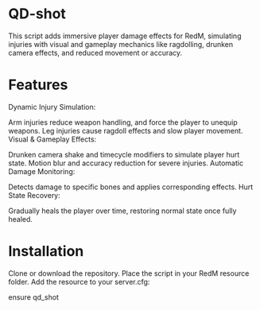 # QD-shot
This script adds immersive player damage effects for RedM, simulating injuries with visual and gameplay mechanics like ragdolling, drunken camera effects, and reduced movement or accuracy.

# Features
Dynamic Injury Simulation:

Arm injuries reduce weapon handling, and force the player to unequip weapons.
Leg injuries cause ragdoll effects and slow player movement.
Visual & Gameplay Effects:

Drunken camera shake and timecycle modifiers to simulate player hurt state.
Motion blur and accuracy reduction for severe injuries.
Automatic Damage Monitoring:

Detects damage to specific bones and applies corresponding effects.
Hurt State Recovery:

Gradually heals the player over time, restoring normal state once fully healed.

# Installation
Clone or download the repository.
Place the script in your RedM resource folder.
Add the resource to your server.cfg:

ensure qd_shot
